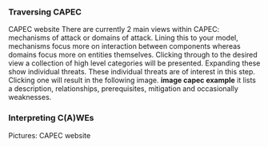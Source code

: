 ### Traversing CAPEC
CAPEC website
There are currently 2 main views within CAPEC: mechanisms of attack or domains of attack.
Lining this to your model, mechanisms focus more on interaction between components whereas domains focus more on entities themselves.
Clicking through to the desired view a collection of high level categories will be presented.
Expanding these show individual threats.
These individual threats are of interest in this step.
Clicking one will result in the following image.
**image capec example**
it lists a description, relationships, prerequisites, mitigation and occasionally weaknesses.



### Interpreting C(A)WEs
Pictures: CAPEC website
